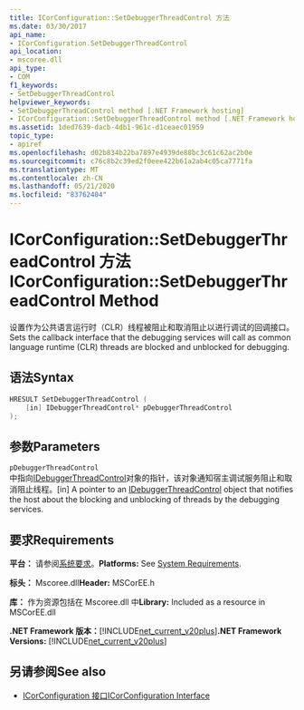 ```yaml
---
title: ICorConfiguration::SetDebuggerThreadControl 方法
ms.date: 03/30/2017
api_name:
- ICorConfiguration.SetDebuggerThreadControl
api_location:
- mscoree.dll
api_type:
- COM
f1_keywords:
- SetDebuggerThreadControl
helpviewer_keywords:
- SetDebuggerThreadControl method [.NET Framework hosting]
- ICorConfiguration::SetDebuggerThreadControl method [.NET Framework hosting]
ms.assetid: 1ded7639-dacb-4db1-961c-d1ceaec01959
topic_type:
- apiref
ms.openlocfilehash: d02b834b22ba7897e4939de88bc3c61c62ac2b0e
ms.sourcegitcommit: c76c8b2c39ed2f0eee422b61a2ab4c05ca7771fa
ms.translationtype: MT
ms.contentlocale: zh-CN
ms.lasthandoff: 05/21/2020
ms.locfileid: "83762404"
---
```

# <a name="icorconfigurationsetdebuggerthreadcontrol-method"></a><span data-ttu-id="835c9-102">ICorConfiguration::SetDebuggerThreadControl 方法</span><span class="sxs-lookup"><span data-stu-id="835c9-102">ICorConfiguration::SetDebuggerThreadControl Method</span></span>
<span data-ttu-id="835c9-103">设置作为公共语言运行时（CLR）线程被阻止和取消阻止以进行调试的回调接口。</span><span class="sxs-lookup"><span data-stu-id="835c9-103">Sets the callback interface that the debugging services will call as common language runtime (CLR) threads are blocked and unblocked for debugging.</span></span>  
  
## <a name="syntax"></a><span data-ttu-id="835c9-104">语法</span><span class="sxs-lookup"><span data-stu-id="835c9-104">Syntax</span></span>  
  
```cpp  
HRESULT SetDebuggerThreadControl (  
    [in] IDebuggerThreadControl* pDebuggerThreadControl  
);  
```  
  
## <a name="parameters"></a><span data-ttu-id="835c9-105">参数</span><span class="sxs-lookup"><span data-stu-id="835c9-105">Parameters</span></span>  
 `pDebuggerThreadControl`  
 <span data-ttu-id="835c9-106">中指向[IDebuggerThreadControl](idebuggerthreadcontrol-interface.md)对象的指针，该对象通知宿主调试服务阻止和取消阻止线程。</span><span class="sxs-lookup"><span data-stu-id="835c9-106">[in] A pointer to an [IDebuggerThreadControl](idebuggerthreadcontrol-interface.md) object that notifies the host about the blocking and unblocking of threads by the debugging services.</span></span>  
  
## <a name="requirements"></a><span data-ttu-id="835c9-107">要求</span><span class="sxs-lookup"><span data-stu-id="835c9-107">Requirements</span></span>  
 <span data-ttu-id="835c9-108">**平台：** 请参阅[系统要求](../../get-started/system-requirements.md)。</span><span class="sxs-lookup"><span data-stu-id="835c9-108">**Platforms:** See [System Requirements](../../get-started/system-requirements.md).</span></span>  
  
 <span data-ttu-id="835c9-109">**标头：** Mscoree.dll</span><span class="sxs-lookup"><span data-stu-id="835c9-109">**Header:** MSCorEE.h</span></span>  
  
 <span data-ttu-id="835c9-110">**库：** 作为资源包括在 Mscoree.dll 中</span><span class="sxs-lookup"><span data-stu-id="835c9-110">**Library:** Included as a resource in MSCorEE.dll</span></span>  
  
 <span data-ttu-id="835c9-111">**.NET Framework 版本：**[!INCLUDE[net_current_v20plus](../../../../includes/net-current-v20plus-md.md)]</span><span class="sxs-lookup"><span data-stu-id="835c9-111">**.NET Framework Versions:** [!INCLUDE[net_current_v20plus](../../../../includes/net-current-v20plus-md.md)]</span></span>  
  
## <a name="see-also"></a><span data-ttu-id="835c9-112">另请参阅</span><span class="sxs-lookup"><span data-stu-id="835c9-112">See also</span></span>

- [<span data-ttu-id="835c9-113">ICorConfiguration 接口</span><span class="sxs-lookup"><span data-stu-id="835c9-113">ICorConfiguration Interface</span></span>](icorconfiguration-interface.md)
